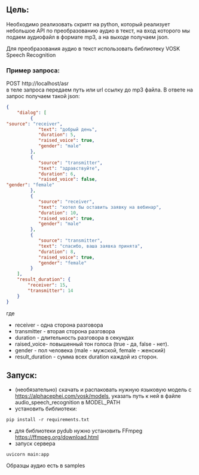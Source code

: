 ## Цель: 
Необходимо реализовать скрипт на python, который реализует небольшое API по преобразованию аудио в текст, на вход которого мы подаем аудиофайл в формате mp3, а на выходе получаем json.

Для преобразования аудио в текст использовать библиотеку  VOSK Speech Recognition

### Пример запроса:
POST http://localhost/asr  
в теле запроса передаем путь или url ссылку до mp3 файла.
В ответе на запрос получаем такой json:
```json
{
	"dialog": [
		 {
"source": "receiver",
			"text": "добрый день",
			"duration": 5,
			"raised_voice": true,
			"gender": "male"
		 },
		 {
			"source": "transmitter",
			"text": "здравствуйте",
			"duration": 6,
			"raised_voice": false,
"gender": "female"
		 },
		 {
			"source": "receiver",
			"text": "хотел бы оставить заявку на вебинар",
			"duration": 10,
			"raised_voice": true,
			"gender": "male"
		 },
		 {
			"source": "transmitter",
			"text": "спасибо, ваша заявка принята",
			"duration": 8,
			"raised_voice": true,
			"gender": "female"
		 }
	],
	"result_duration": {
		"receiver": 15,
		"transmitter": 14
	}
}
```
где
- receiver - одна сторона разговора
- transmitter - вторая сторона разговора
- duration - длительность разговора в секундах
- raised_voice- повышенный тон голоса (true - да, false - нет).
- gender - пол человека (male - мужской, female - женский)
- result_duration - сумма всех duration каждой из сторон.


## Запуск:
- (необязательно) скачать и распаковать нужную языковую модель с https://alphacephei.com/vosk/models, указать путь к ней в файле audio_speech_recognition в MODEL_PATH
- установить библиотеки: 
```shell
pip install -r requirements.txt
```
- для библиотеки pydub нужно установить FFmpeg https://ffmpeg.org/download.html
- запуск сервера
```shell
uvicorn main:app
```

Образцы аудио есть в samples